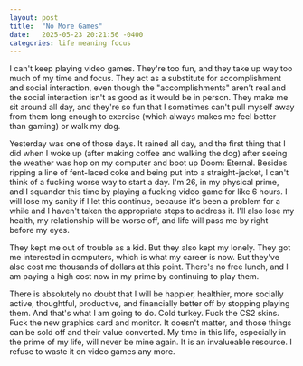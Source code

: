 ```yaml
---
layout: post
title:  "No More Games"
date:   2025-05-23 20:21:56 -0400
categories: life meaning focus
---
```

I can't keep playing video games. They're too fun, and they take up way too much
of my time and focus. They act as a substitute for accomplishment and social
interaction, even though the "accomplishments" aren't real and the social
interaction isn't as good as it would be in person. They make me sit around
all day, and they're so fun that I sometimes can't pull myself away from
them long enough to exercise (which always makes me feel better than gaming) 
or walk my dog. 

Yesterday was one of those days. It rained all day, and the first thing that I did
when I woke up (after making coffee and walking the dog) after seeing the weather
was hop on my computer and boot up Doom: Eternal. Besides ripping a line of fent-laced
coke and being put into a straight-jacket, I can't think of a fucking worse way to 
start a day. I'm 26, in my physical prime, and I squander this time 
by playing a fucking video game for like 6 hours. 
I will lose my sanity if I let this continue, because it's been a problem for a while 
and I haven't taken the appropriate steps to address it. I'll also lose my health, 
my relationship will be worse off, and life will pass me by right before my eyes.

They kept me out of trouble as a kid. But they also kept my lonely. They got me interested
in computers, which is what my career is now. But they've also cost me 
thousands of dollars at this point. There's no free lunch, and I am paying a high 
cost now in my prime by continuing to play them. 

There is absolutely no doubt that I will be happier, healthier, more socially active, 
thoughtful, productive, and financially better off by stopping playing them. And 
that's what I am going to do. Cold turkey. Fuck the CS2 skins. Fuck the new graphics card 
and monitor. It doesn't matter, and those things can be sold off and their value 
converted. My time in this life, especially in the prime of my life, will never 
be mine again. It is an invalueable resource. I refuse to waste it on video games 
any more. 
